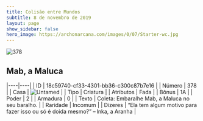```yaml
---
title: Colisão entre Mundos
subtitle: 8 de novembro de 2019
layout: page
show_sidebar: false
hero_image: https://archonarcana.com/images/0/07/Starter-wc.jpg
---
```


![378](https://cdn.keyforgegame.com/media/card_front/pt/452_378_R8Q6GWVVQ78W_pt.png)

## Mab, a Maluca

|----|----|
| ID | 18c59740-cf33-4301-bb36-c300c87b7e16 |
| Número | 378 |
| Casa | ![Untamed](https://archonarcana.com/images/thumb/b/bd/Untamed.png/22px-Untamed.png "Indomados") |
| Tipo | Criatura |
| Atributos | Fada |
| Bônus | 1A |
| Poder | 2 |
| Armadura | 0 |
| Texto | Coleta: Embaralhe Mab, a Maluca no seu baralho. |
| Raridade | Incomum |
| Dizeres | “Ela tem algum motivo para fazer isso  ou só é doida mesmo?” – Inka, a Aranha |